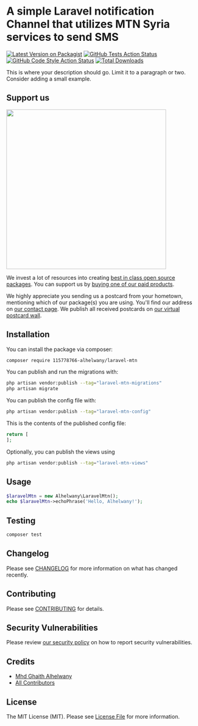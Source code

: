 # A simple Laravel notification Channel that utilizes MTN Syria services to send SMS

[![Latest Version on Packagist](https://img.shields.io/packagist/v/115778766-alhelwany/laravel-mtn.svg?style=flat-square)](https://packagist.org/packages/115778766-alhelwany/laravel-mtn)
[![GitHub Tests Action Status](https://img.shields.io/github/actions/workflow/status/115778766-alhelwany/laravel-mtn/run-tests.yml?branch=main&label=tests&style=flat-square)](https://github.com/115778766-alhelwany/laravel-mtn/actions?query=workflow%3Arun-tests+branch%3Amain)
[![GitHub Code Style Action Status](https://img.shields.io/github/actions/workflow/status/115778766-alhelwany/laravel-mtn/fix-php-code-style-issues.yml?branch=main&label=code%20style&style=flat-square)](https://github.com/115778766-alhelwany/laravel-mtn/actions?query=workflow%3A"Fix+PHP+code+style+issues"+branch%3Amain)
[![Total Downloads](https://img.shields.io/packagist/dt/115778766-alhelwany/laravel-mtn.svg?style=flat-square)](https://packagist.org/packages/115778766-alhelwany/laravel-mtn)

This is where your description should go. Limit it to a paragraph or two. Consider adding a small example.

## Support us

[<img src="https://github-ads.s3.eu-central-1.amazonaws.com/laravel-mtn.jpg?t=1" width="419px" />](https://spatie.be/github-ad-click/laravel-mtn)

We invest a lot of resources into creating [best in class open source packages](https://spatie.be/open-source). You can support us by [buying one of our paid products](https://spatie.be/open-source/support-us).

We highly appreciate you sending us a postcard from your hometown, mentioning which of our package(s) you are using. You'll find our address on [our contact page](https://spatie.be/about-us). We publish all received postcards on [our virtual postcard wall](https://spatie.be/open-source/postcards).

## Installation

You can install the package via composer:

```bash
composer require 115778766-alhelwany/laravel-mtn
```

You can publish and run the migrations with:

```bash
php artisan vendor:publish --tag="laravel-mtn-migrations"
php artisan migrate
```

You can publish the config file with:

```bash
php artisan vendor:publish --tag="laravel-mtn-config"
```

This is the contents of the published config file:

```php
return [
];
```

Optionally, you can publish the views using

```bash
php artisan vendor:publish --tag="laravel-mtn-views"
```

## Usage

```php
$laravelMtn = new Alhelwany\LaravelMtn();
echo $laravelMtn->echoPhrase('Hello, Alhelwany!');
```

## Testing

```bash
composer test
```

## Changelog

Please see [CHANGELOG](CHANGELOG.md) for more information on what has changed recently.

## Contributing

Please see [CONTRIBUTING](CONTRIBUTING.md) for details.

## Security Vulnerabilities

Please review [our security policy](../../security/policy) on how to report security vulnerabilities.

## Credits

- [Mhd Ghaith Alhelwany](https://github.com/115778766+alhelwany)
- [All Contributors](../../contributors)

## License

The MIT License (MIT). Please see [License File](LICENSE.md) for more information.
